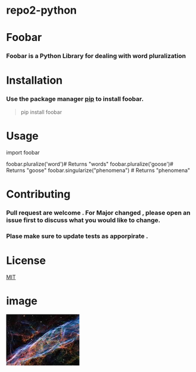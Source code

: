 # repo2-python
# Foobar
### Foobar is a Python Library for dealing with word pluralization



# Installation

### Use the package manager [pip]() to install foobar.

> pip install foobar

# Usage

import foobar

foobar.pluralize('word')# Returns "words"
foobar.pluralize('goose')# Returns "goose"
foobar.singularize("phenomena") # Returns "phenomena"

# Contributing 

###  Pull request are welcome . For Major changed , please open an issue first to discuss what you would like to change.

### Plase make sure to update   tests as apporpirate .


# License 
[MIT]()



# image
![img](https://github.com/ShimaaAttallah/repo2-python/blob/main/img/download.jpeg)


